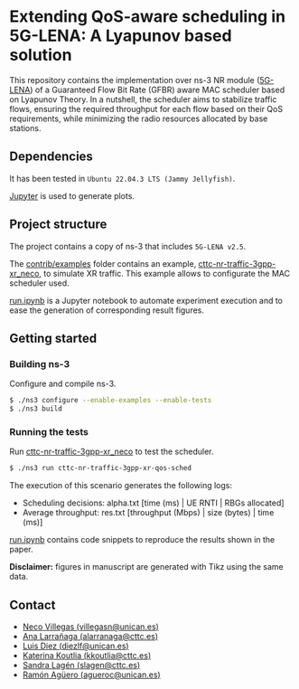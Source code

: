 # Extending QoS-aware scheduling in 5G-LENA: A Lyapunov based solution

This repository contains the implementation over ns-3 NR module ([5G-LENA](https://5g-lena.cttc.es/)) of a Guaranteed Flow Bit Rate (GFBR) aware MAC scheduler based on Lyapunov Theory. In a nutshell, the scheduler aims to stabilize traffic flows, ensuring the required throughput for each flow based on their QoS requirements, while minimizing the radio resources allocated by base stations.

## Dependencies

It has been tested in `Ubuntu 22.04.3 LTS (Jammy Jellyfish)`.

[Jupyter](https://jupyter.org/install) is used to generate plots.
## Project structure

The project contains a copy of ns-3 that includes `5G-LENA v2.5`.

The [contrib/examples](https://github.com/tlmat-unican/5glena-lyapunov-mac-scheduler/contrib/examples) folder contains an example, [cttc-nr-traffic-3gpp-xr_neco](https://github.com/tlmat-unican/5glena-lyapunov-mac-scheduler/cttc-nr-traffic-3gpp-xr_neco), to simulate XR traffic. This example allows to configurate the MAC scheduler used.

[run.ipynb](https://github.com/tlmat-unican/5glena-lyapunov-mac-scheduler/run.ipynb) is a Jupyter notebook to automate experiment execution and to ease the generation of corresponding result figures.

## Getting started

### Building ns-3

Configure and compile ns-3.

```bash
$ ./ns3 configure --enable-examples --enable-tests
$ ./ns3 build
```

### Running the tests

Run [cttc-nr-traffic-3gpp-xr_neco](https://github.com/tlmat-unican/5glena-lyapunov-mac-scheduler/cttc-nr-traffic-3gpp-xr_neco) to test the scheduler.

```bash
$ ./ns3 run cttc-nr-traffic-3gpp-xr-qos-sched
```

The execution of this scenario generates the following logs:

* Scheduling decisions: alpha.txt [time (ms) | UE RNTI | RBGs allocated]
* Average throughput: res.txt [throughput (Mbps) | size (bytes) | time (ms)]

[run.ipynb](https://github.com/tlmat-unican/5glena-lyapunov-mac-scheduler/run.ipynb) contains code snippets to reproduce the results shown in the paper.


**Disclaimer:** figures in manuscript are generated with Tikz using the same data.

    
## Contact

- [Neco Villegas (villegasn@unican.es)](mailto:villegasn@unican.es)
- [Ana Larrañaga (alarranaga@cttc.es)](mailto:alarranaga@cttc.es)
- [Luis Diez (diezlf@unican.es)](mailto:diezlf@unican.es)
- [Katerina Koutlia (kkoutlia@cttc.es)](mailto:kkoutlia@cttc.es)
- [Sandra Lagén (slagen@cttc.es)](mailto:slagen@cttc.es)
- [Ramón Agüero (agueroc@unican.es)](mailto:agueroc@unican.es)
